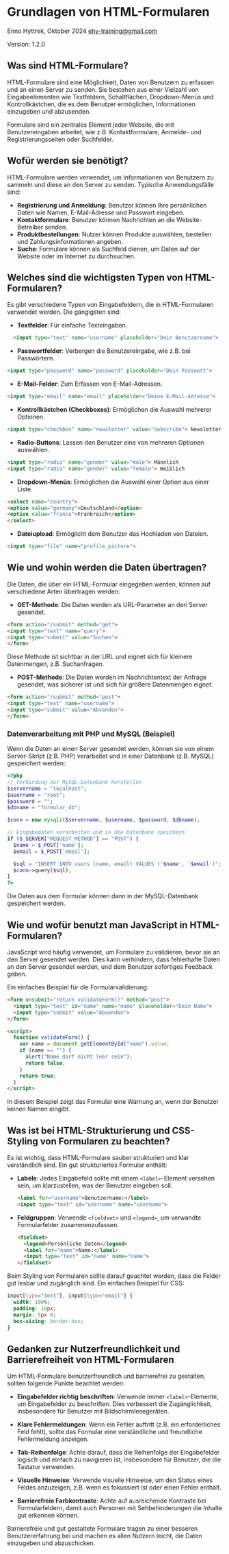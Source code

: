 # Grundlagen von HTML-Formularen

Enno Hyttrek, Oktober 2024
ehy-training@gmail.com

Version: 1.2.0

## Was sind HTML-Formulare?

HTML-Formulare sind eine Möglichkeit, Daten von Benutzern zu erfassen und an einen Server zu senden. Sie bestehen aus einer Vielzahl von Eingabeelementen wie Textfeldern, Schaltflächen, Dropdown-Menüs und Kontrollkästchen, die es dem Benutzer ermöglichen, Informationen einzugeben und abzusenden.

Formulare sind ein zentrales Element jeder Website, die mit Benutzereingaben arbeitet, wie z.B. Kontaktformulare, Anmelde- und Registrierungsseiten oder Suchfelder.

## Wofür werden sie benötigt?

HTML-Formulare werden verwendet, um Informationen von Benutzern zu sammeln und diese an den Server zu senden. Typische Anwendungsfälle sind:

- **Registrierung und Anmeldung**: Benutzer können ihre persönlichen Daten wie Namen, E-Mail-Adresse und Passwort eingeben.
- **Kontaktformulare**: Benutzer können Nachrichten an die Website-Betreiber senden.
- **Produktbestellungen**: Nutzer können Produkte auswählen, bestellen und Zahlungsinformationen angeben.
- **Suche**: Formulare können als Suchfeld dienen, um Daten auf der Website oder im Internet zu durchsuchen.

## Welches sind die wichtigsten Typen von HTML-Formularen?

Es gibt verschiedene Typen von Eingabefeldern, die in HTML-Formularen verwendet werden. Die gängigsten sind:

- **Textfelder**: Für einfache Texteingaben.
```html
  <input type="text" name="username" placeholder="Dein Benutzername">
```

- **Passwortfelder**: Verbergen die Benutzereingabe, wie z.B. bei Passwörtern.
```html
<input type="password" name="password" placeholder="Dein Passwort">
```

- **E-Mail-Felder**: Zum Erfassen von E-Mail-Adressen.
```html
<input type="email" name="email" placeholder="Deine E-Mail-Adresse">
```

- **Kontrollkästchen (Checkboxes)**: Ermöglichen die Auswahl mehrerer Optionen.
```html
<input type="checkbox" name="newsletter" value="subscribe"> Newsletter abonnieren
```

- **Radio-Buttons**: Lassen den Benutzer eine von mehreren Optionen auswählen.
```html
<input type="radio" name="gender" value="male"> Männlich
<input type="radio" name="gender" value="female"> Weiblich
```

- **Dropdown-Menüs**: Ermöglichen die Auswahl einer Option aus einer Liste.
```html
<select name="country">
<option value="germany">Deutschland</option>
<option value="france">Frankreich</option>
</select>
```

- **Dateiupload**: Ermöglicht dem Benutzer das Hochladen von Dateien.
```html
<input type="file" name="profile_picture">
```

## Wie und wohin werden die Daten übertragen?

Die Daten, die über ein HTML-Formular eingegeben werden, können auf verschiedene Arten übertragen werden:

- **GET-Methode**: Die Daten werden als URL-Parameter an den Server gesendet.
```html
<form action="/submit" method="get">
<input type="text" name="query">
<input type="submit" value="Suchen">
</form>
```
  Diese Methode ist sichtbar in der URL und eignet sich für kleinere Datenmengen, z.B. Suchanfragen.

- **POST-Methode**: Die Daten werden im Nachrichtentext der Anfrage gesendet, was sicherer ist und sich für größere Datenmengen eignet.
```html
<form action="/submit" method="post">
<input type="text" name="username">
<input type="submit" value="Absenden">
</form>
```

### Datenverarbeitung mit PHP und MySQL (Beispiel)

Wenn die Daten an einen Server gesendet werden, können sie von einem Server-Skript (z.B. PHP) verarbeitet und in einer Datenbank (z.B. MySQL) gespeichert werden:

```php
<?php
// Verbindung zur MySQL-Datenbank herstellen
$servername = "localhost";
$username = "root";
$password = "";
$dbname = "formular_db";

$conn = new mysqli($servername, $username, $password, $dbname);

// Eingabedaten verarbeiten und in die Datenbank speichern
if ($_SERVER["REQUEST_METHOD"] == "POST") {
  $name = $_POST['name'];
  $email = $_POST['email'];

  $sql = "INSERT INTO users (name, email) VALUES ('$name', '$email')";
  $conn->query($sql);
}
?>
```

Die Daten aus dem Formular können dann in der MySQL-Datenbank gespeichert werden.

## Wie und wofür benutzt man JavaScript in HTML-Formularen?

JavaScript wird häufig verwendet, um Formulare zu validieren, bevor sie an den Server gesendet werden. Dies kann verhindern, dass fehlerhafte Daten an den Server gesendet werden, und dem Benutzer sofortiges Feedback geben.

Ein einfaches Beispiel für die Formularvalidierung:

```html
<form onsubmit="return validateForm()" method="post">
  <input type="text" id="name" name="name" placeholder="Dein Name">
  <input type="submit" value="Absenden">
</form>

<script>
  function validateForm() {
    var name = document.getElementById("name").value;
    if (name == "") {
      alert("Name darf nicht leer sein");
      return false;
    }
    return true;
  }
</script>
```

In diesem Beispiel zeigt das Formular eine Warnung an, wenn der Benutzer keinen Namen eingibt.

## Was ist bei HTML-Strukturierung und CSS-Styling von Formularen zu beachten?

Es ist wichtig, dass HTML-Formulare sauber strukturiert und klar verständlich sind. Ein gut strukturiertes Formular enthält:

- **Labels**: Jedes Eingabefeld sollte mit einem `<label>`-Element versehen sein, um klarzustellen, was der Benutzer eingeben soll.
  ```html
  <label for="username">Benutzername:</label>
  <input type="text" id="username" name="username">
  ```

- **Feldgruppen**: Verwende `<fieldset>` und `<legend>`, um verwandte Formularfelder zusammenzufassen.
  ```html
  <fieldset>
    <legend>Persönliche Daten</legend>
    <label for="name">Name:</label>
    <input type="text" id="name" name="name">
  </fieldset>
  ```

Beim Styling von Formularen sollte darauf geachtet werden, dass die Felder gut lesbar und zugänglich sind. Ein einfaches Beispiel für CSS:

```css
input[type="text"], input[type="email"] {
  width: 100%;
  padding: 10px;
  margin: 5px 0;
  box-sizing: border-box;
}
```

## Gedanken zur Nutzerfreundlichkeit und Barrierefreiheit von HTML-Formularen

Um HTML-Formulare benutzerfreundlich und barrierefrei zu gestalten, sollten folgende Punkte beachtet werden:

- **Eingabefelder richtig beschriften**: Verwende immer `<label>`-Elemente, um Eingabefelder zu beschriften. Dies verbessert die Zugänglichkeit, insbesondere für Benutzer mit Bildschirmlesegeräten.

- **Klare Fehlermeldungen**: Wenn ein Fehler auftritt (z.B. ein erforderliches Feld fehlt), sollte das Formular eine verständliche und freundliche Fehlermeldung anzeigen.

- **Tab-Reihenfolge**: Achte darauf, dass die Reihenfolge der Eingabefelder logisch und einfach zu navigieren ist, insbesondere für Benutzer, die die Tastatur verwenden.

- **Visuelle Hinweise**: Verwende visuelle Hinweise, um den Status eines Feldes anzuzeigen, z.B. wenn es fokussiert ist oder einen Fehler enthält.

- **Barrierefreie Farbkontraste**: Achte auf ausreichende Kontraste bei Formularfeldern, damit auch Personen mit Sehbehinderungen die Inhalte gut erkennen können.

Barrierefreie und gut gestaltete Formulare tragen zu einer besseren Benutzererfahrung bei und machen es allen Nutzern leicht, die Daten einzugeben und abzuschicken.
